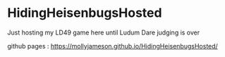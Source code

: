 # HidingHeisenbugsHosted
Just hosting my LD49 game here until Ludum Dare judging is over

github pages : https://mollyjameson.github.io/HidingHeisenbugsHosted/

